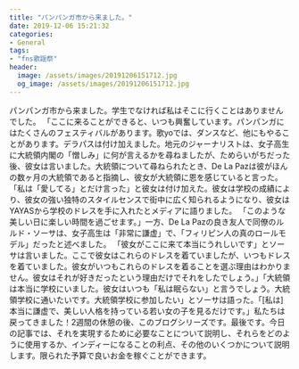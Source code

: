 ```yaml
---
title: "パンパンガ市から来ました。"
date: 2019-12-06 15:21:32
categories:
- General
tags:
- "fns歌謡祭"
header:
  image: /assets/images/20191206151712.jpg
  og_image: /assets/images/20191206151712.jpg
---
```


パンパンガ市から来ました。学生でなければ私はそこに行くことはありませんでした。 「ここに来ることができると、いつも興奮しています。パンパンガにはたくさんのフェスティバルがあります。歌yoでは、ダンスなど、他にもやることがあります。デラパスは付け加えました。地元のジャーナリストは、女子高生に大統領内閣の「憎しみ」に何が言えるかを尋ねましたが、ためらいがちだった後、彼女は言いました。大統領について尋ねられたとき、De La Pazは彼がほんの数ヶ月の大統領であると指摘し、彼女が大統領に恩を感じていると言った。「私は「愛してる」とだけ言った」と彼女は付け加えた。彼女は学校の成績により、彼女の強い独特のスタイルセンスで街中に広く知られるようになり、彼女はYAYASから学校のドレスを手に入れたとメディアに語りました。 「このような美しい日に楽しい時間を過ごせます。」一方、De La Pazの良き友人で同僚のルルド・ソーサは、女子高生は「非常に謙虚」で、「フィリピン人の真のロールモデル」だったと述べました。 「彼女がここに来て本当にうれしいです」とソーサは言いました。ここで彼女はこれらのドレスを着ていましたが、いつもドレスを着ていました。彼女がいつもこれらのドレスを着ることを選ぶ理由はわかりません。彼女はそれが好きだったという理由だけでそれをしたでしょう。」「大統領は本当に学校にいました。彼女はいつも「私は眠らない」と言うでしょう。大統領学校に通いたいです。大統領学校に参加したい」とソーサは語った。「[私は]本当に謙虚で、美しい人格を持っている若い女の子を見るだけです。」私たちは戻ってきました！2週間の休憩の後、このブログシリーズです。最後です。今日の記事では、それを実現するために必要なことについて説明し、それらをどのように使用するか、インディーになることの利点、その他のいくつかについて説明します。限られた予算で良いお金を稼ぐことができます。
